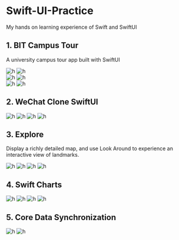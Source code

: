 # Swift-UI-Practice
My hands on learning experience of Swift and SwiftUI

## 1. BIT Campus Tour
A university campus tour app built with SwiftUI

![h](https://github.com/Jaykef/BITTour/blob/main/screenshots/1.jpeg)  ![h](https://github.com/Jaykef/BITTour/blob/main/screenshots/2.jpeg)  
![h](https://github.com/Jaykef/BITTour/blob/main/screenshots/3.jpeg)  ![h](https://github.com/Jaykef/BITTour/blob/main/screenshots/4.png)  
![h](https://github.com/Jaykef/BITTour/blob/main/screenshots/5.png)  ![h](https://github.com/Jaykef/BITTour/blob/main/screenshots/6.png)

## 2. WeChat Clone SwiftUI
![h](https://github.com/Jaykef/Swift-UI-Practice/blob/main/WeChatSwiftUI/Screenshots/1.png) ![h](https://github.com/Jaykef/Swift-UI-Practice/blob/main/WeChatSwiftUI/Screenshots/2.png)
![h](https://github.com/Jaykef/Swift-UI-Practice/blob/main/WeChatSwiftUI/Screenshots/3.png) ![h](https://github.com/Jaykef/Swift-UI-Practice/blob/main/WeChatSwiftUI/Screenshots/4.png)

## 3. Explore
Display a richly detailed map, and use Look Around to experience an interactive view of landmarks.

![h](https://github.com/Jaykef/SwiftUI-Practice/blob/main/Explore/screenshot/1.png) ![h](https://github.com/Jaykef/SwiftUI-Practice/blob/main/Explore/screenshot/2.png)
![h](https://github.com/Jaykef/SwiftUI-Practice/blob/main/Explore/screenshot/3.png) ![h](https://github.com/Jaykef/SwiftUI-Practice/blob/main/Explore/screenshot/4.png)

## 4. Swift Charts
![h](https://github.com/Jaykef/SwiftUI-Practice/blob/main/SwiftCharts/screenshots/1.png) ![h](https://github.com/Jaykef/SwiftUI-Practice/blob/main/SwiftCharts/screenshots/2.png)
![h](https://github.com/Jaykef/SwiftUI-Practice/blob/main/SwiftCharts/screenshots/3.png) ![h](https://github.com/Jaykef/SwiftUI-Practice/blob/main/SwiftCharts/screenshots/4.png)

## 5. Core Data Synchronization 
![h](https://github.com/Jaykef/SwiftUI-Practice/blob/main/CoreDataSynchronization/Screenshots/1.png) ![h](https://github.com/Jaykef/SwiftUI-Practice/blob/main/CoreDataSynchronization/Screenshots/2.png)

